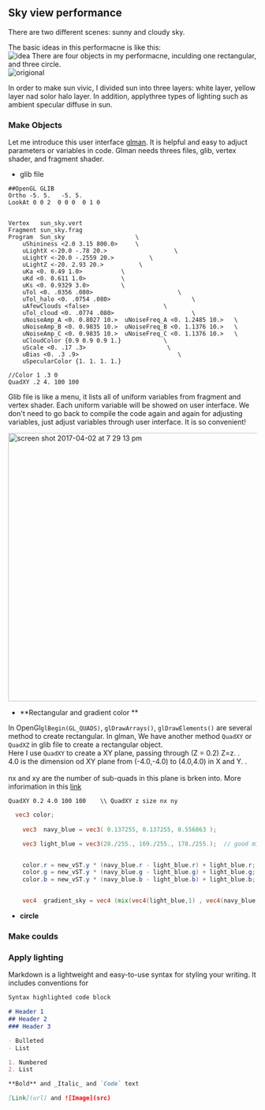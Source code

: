 ## Sky view performance

There are two different scenes: sunny and cloudy sky. 

The basic ideas in this performacne is like this:<br /> 
![idea](https://cloud.githubusercontent.com/assets/16565587/24595467/b2130440-17eb-11e7-8438-7e02708710b8.jpg)
There are four objects in my performacne, inculding one rectangular, and three circle. <br /> 
![origional](https://cloud.githubusercontent.com/assets/16565587/24593365/9cb0d37a-17d7-11e7-9626-e0796c442eb6.png)

In order to make sun vivic, I divided sun into three layers: white layer, yellow layer nad solor halo layer. In addition, applythree types of lighting such as ambient specular diffuse in sun.  


### Make Objects
Let me introduce this user interface [glman](http://web.engr.oregonstate.edu/~mjb/glman/). It is helpful and easy to adjuct parameters or variables in code. Glman needs threes files, glib, vertex shader, and fragment shader. 

- glib file <br />
```glib
##OpenGL GLIB
Ortho -5. 5.   -5. 5.
LookAt 0 0 2  0 0 0  0 1 0


Vertex   sun_sky.vert
Fragment sun_sky.frag
Program  Sun_sky					\
	uShininess <2.0 3.15 800.0>		\
    uLightX <-20.0 -.78 20.>                   \
    uLightY <-20.0 -.2559 20.>          \
    uLightZ <-20. 2.93 20.>          \
   	uKa <0. 0.49 1.0>			\
	uKd <0. 0.611 1.0>			\
	uKs <0. 0.9329 3.0>			\
	uTol <0. .0356 .080>						\
	uTol_halo <0. .0754 .080>						\
	uAfewClouds <false>						\
	uTol_cloud <0. .0774 .080>						\
	uNoiseAmp_A <0. 0.8027 10.>  uNoiseFreq_A <0. 1.2485 10.>   \
	uNoiseAmp_B <0. 0.9835 10.>  uNoiseFreq_B <0. 1.1376 10.>   \
	uNoiseAmp_C <0. 0.9835 10.>  uNoiseFreq_C <0. 1.1376 10.>   \
	uCloudColor {0.9 0.9 0.9 1.} 			\
	uScale <0. .17 .3> 						 \
	uBias <0. .3 .9> 							\
	uSpecularColor {1. 1. 1. 1.}

//Color 1 .3 0
QuadXY .2 4. 100 100 
```

Glib file is like a menu, it lists all of uniform variables from fragment and vertex shader. Each uniform variable will be showed on user interface. We don't need to go back to compile the code again and again for adjusting variables, just adjust variables through user interface. It is so convenient!  

<img width="544" alt="screen shot 2017-04-02 at 7 29 13 pm" src="https://cloud.githubusercontent.com/assets/16565587/24593692/b77726a2-17da-11e7-8ee1-2b880926db0b.png">


- **Rectangular and gradient color **

In OpenGl`glBegin(GL_QUADS)`, `glDrawArrays()`, `glDrawElements()` are several method to create rectangular. In glman, We have another  method `QuadXY` or` QuadXZ` in glib file to create a rectangular object.<br />
Here I use `QuadXY` to create a XY plane, passing through (Z = 0.2) Z=z. .<br /> 
4.0 is the dimension od XY plane from (-4.0,-4.0) to (4.0,4.0) in X and Y. .<br />    
nx and xy are the number of sub-quads in this plane is brken into. More inforimation in this [link](http://web.engr.oregonstate.edu/~mjb/glman/Doc/glman.pdf) 

```glib
QuadXY 0.2 4.0 100 100    \\ QuadXY z size nx ny
```





```glsl
  vec3 color;
 
    vec3  navy_blue = vec3( 0.137255, 0.137255, 0.556863 );

    vec3 light_blue = vec3(28./255., 169./255., 178./255.);  // good mint color


    color.r = new_vST.y * (navy_blue.r - light_blue.r) + light_blue.r;
    color.g = new_vST.y * (navy_blue.g - light_blue.g) + light_blue.g;
    color.b = new_vST.y * (navy_blue.b - light_blue.b) + light_blue.b;


    vec4  gradient_sky = vec4 (mix(vec4(light_blue,1) , vec4(navy_blue,1),  uv.y + uv.y  - 1* uv.y * uv.y)  );


```


- **circle**

### Make coulds



### Apply lighting 






Markdown is a lightweight and easy-to-use syntax for styling your writing. It includes conventions for

```markdown
Syntax highlighted code block

# Header 1
## Header 2
### Header 3

- Bulleted
- List

1. Numbered
2. List

**Bold** and _Italic_ and `Code` text

[Link](url) and ![Image](src)
```
